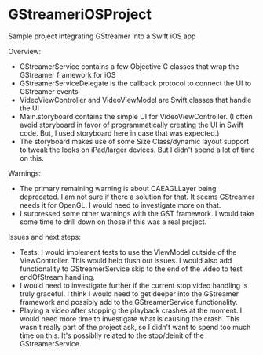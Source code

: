 # GStreameriOSProject
Sample project integrating GStreamer into a Swift iOS app

Overview:
- GStreamerService contains a few Objective C classes that wrap the GStreamer framework for iOS
- GStreamerServiceDelegate is the callback protocol to connect the UI to GStreamer events
- VideoViewController and VideoViewModel are Swift classes that handle the UI
- Main.storyboard contains the simple UI for VideoViewController. (I often avoid storyboard in favor of programmatically creating the UI in Swift code. But, I used storyboard here in case that was expected.)
- The storyboard makes use of some Size Class/dynamic layout support to tweak the looks on iPad/larger devices. But I didn't spend a lot of time on this.

Warnings:
- The primary remaining warning is about CAEAGLLayer being deprecated. I am not sure if there a solution for that. It seems GStreamer needs it for OpenGL. I would need to investigate more on that.
- I surpressed some other warnings with the GST framework. I would take some time to drill down on those if this was a real project.

Issues and next steps:
- Tests: I would implement tests to use the ViewModel outside of the ViewController. This would help flush out issues. I would also add functionality to GStreamerService skip to the end of the video to test endOfStream handling. 
- I would need to investigate further if the current stop video handling is truly graceful. I think I would need to get deeper into the GStreamer framework and possibly add to the GStreamerService functionality.
- Playing a video after stopping the playback crashes at the moment. I would need more time to investigate what is causing the crash. This wasn't really part of the project ask, so I didn't want to spend too much time on this. It's possiblly related to the stop/deinit of the GStreamerService.
